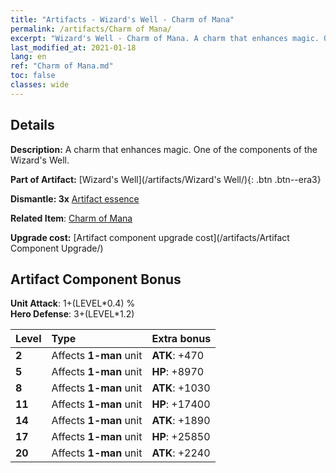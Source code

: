```yaml
---
title: "Artifacts - Wizard's Well - Charm of Mana"
permalink: /artifacts/Charm of Mana/
excerpt: "Wizard's Well - Charm of Mana. A charm that enhances magic. One of the components of the Wizard's Well."
last_modified_at: 2021-01-18
lang: en
ref: "Charm of Mana.md"
toc: false
classes: wide
---
```




## Details

 **Description:** A charm that enhances magic. One of the components of the Wizard's Well.

 **Part of Artifact:** [Wizard's Well](/artifacts/Wizard's Well/){: .btn .btn--era3}

 **Dismantle: 3x** [ Artifact essence](/Items/con_277/)

 **Related Item**: [ Charm of Mana](/Items/art_25/)

 **Upgrade cost:** [Artifact component upgrade cost](/artifacts/Artifact Component Upgrade/)

## Artifact Component Bonus

  **Unit Attack**: 1+(LEVEL\*0.4) %<br/>**Hero Defense**: 3+(LEVEL\*1.2)

  |  Level  | Type |    Extra bonus  | 
  |:--------|:-----|:----------------| 
  | **2** | Affects **1-man** unit | **ATK**: +470 | 
  | **5** | Affects **1-man** unit | **HP**: +8970 | 
  | **8** | Affects **1-man** unit | **ATK**: +1030 | 
  | **11** | Affects **1-man** unit | **HP**: +17400 | 
  | **14** | Affects **1-man** unit | **ATK**: +1890 | 
  | **17** | Affects **1-man** unit | **HP**: +25850 | 
  | **20** | Affects **1-man** unit | **ATK**: +2240 | 
